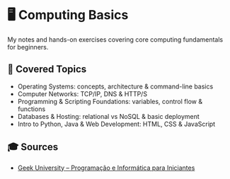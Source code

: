 # 🖥️ Computing Basics

My notes and hands-on exercises covering core computing fundamentals for beginners.

## 📘 Covered Topics

- Operating Systems: concepts, architecture & command-line basics
- Computer Networks: TCP/IP, DNS & HTTP/S
- Programming & Scripting Foundations: variables, control flow & functions
- Databases & Hosting: relational vs NoSQL & basic deployment
- Intro to Python, Java & Web Development: HTML, CSS & JavaScript

## 🎓 Sources

- [Geek University – Programação e Informática para Iniciantes](https://www.udemy.com/course/programacao-para-leigos)
